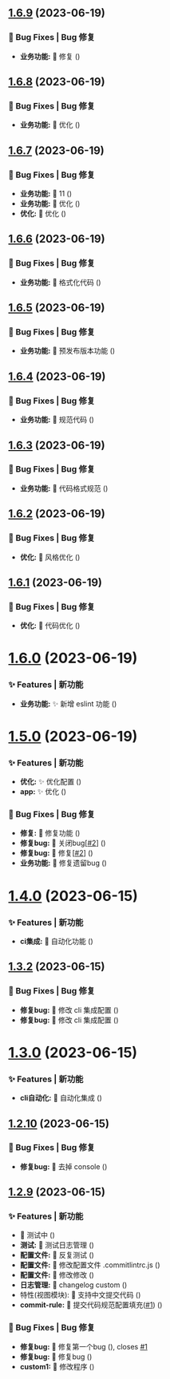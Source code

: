 ## [1.6.9](https://github.com/pengqiang324/application-theme-plus/compare/1.6.8...1.6.9) (2023-06-19)


### 🐛 Bug Fixes | Bug 修复

* **业务功能:** 🧩 修复 ([](https://github.com/pengqiang324/application-theme-plus/commit/bd8bf38))



## [1.6.8](https://github.com/pengqiang324/application-theme-plus/compare/1.6.7...1.6.8) (2023-06-19)


### 🐛 Bug Fixes | Bug 修复

* **业务功能:** 🧩 优化 ([](https://github.com/pengqiang324/application-theme-plus/commit/738dadc))



## [1.6.7](https://github.com/pengqiang324/application-theme-plus/compare/1.6.6...1.6.7) (2023-06-19)


### 🐛 Bug Fixes | Bug 修复

* **业务功能:** 🧩 11 ([](https://github.com/pengqiang324/application-theme-plus/commit/aa04e73))
* **业务功能:** 🧩 优化 ([](https://github.com/pengqiang324/application-theme-plus/commit/23f36c4))
* **优化:** 🧩 优化 ([](https://github.com/pengqiang324/application-theme-plus/commit/12cd19f))



## [1.6.6](https://github.com/pengqiang324/application-theme-plus/compare/1.6.5...1.6.6) (2023-06-19)


### 🐛 Bug Fixes | Bug 修复

* **业务功能:** 🧩 格式化代码 ([](https://github.com/pengqiang324/application-theme-plus/commit/3689e16))



## [1.6.5](https://github.com/pengqiang324/application-theme-plus/compare/1.6.4...1.6.5) (2023-06-19)


### 🐛 Bug Fixes | Bug 修复

* **业务功能:** 🧩 预发布版本功能 ([](https://github.com/pengqiang324/application-theme-plus/commit/5761bec))



## [1.6.4](https://github.com/pengqiang324/application-theme-plus/compare/1.6.3...1.6.4) (2023-06-19)


### 🐛 Bug Fixes | Bug 修复

* **业务功能:** 🧩 规范代码 ([](https://github.com/pengqiang324/application-theme-plus/commit/5ff4c12))



## [1.6.3](https://github.com/pengqiang324/application-theme-plus/compare/1.6.2...1.6.3) (2023-06-19)


### 🐛 Bug Fixes | Bug 修复

* **业务功能:** 🧩 代码格式规范 ([](https://github.com/pengqiang324/application-theme-plus/commit/ef7e51f))



## [1.6.2](https://github.com/pengqiang324/application-theme-plus/compare/1.6.1...1.6.2) (2023-06-19)


### 🐛 Bug Fixes | Bug 修复

* **优化:** 🧩 风格优化 ([](https://github.com/pengqiang324/application-theme-plus/commit/6f7c565))



## [1.6.1](https://github.com/pengqiang324/application-theme-plus/compare/1.6.0...1.6.1) (2023-06-19)


### 🐛 Bug Fixes | Bug 修复

* **优化:** 🧩 代码优化 ([](https://github.com/pengqiang324/application-theme-plus/commit/c138dbe))



# [1.6.0](https://github.com/pengqiang324/application-theme-plus/compare/1.5.0...1.6.0) (2023-06-19)


### ✨ Features | 新功能

* **业务功能:** ✨ 新增 eslint 功能 ([](https://github.com/pengqiang324/application-theme-plus/commit/9631ee5))



# [1.5.0](https://github.com/pengqiang324/application-theme-plus/compare/1.4.0...1.5.0) (2023-06-19)


### ✨ Features | 新功能

* **优化:** ✨ 优化配置 ([](https://github.com/pengqiang324/application-theme-plus/commit/fbf1997))
* **app:** ✨ 优化 ([](https://github.com/pengqiang324/application-theme-plus/commit/04fdf12))


### 🐛 Bug Fixes | Bug 修复

* **修复:** 🧩 修复功能 ([](https://github.com/pengqiang324/application-theme-plus/commit/c988825))
* **修复bug:** 🧩 关闭bug[[#2](https://github.com/pengqiang324/application-theme-plus/issues/2)] ([](https://github.com/pengqiang324/application-theme-plus/commit/229f2d8))
* **修复bug:** 🧩 修复[[#2](https://github.com/pengqiang324/application-theme-plus/issues/2)] ([](https://github.com/pengqiang324/application-theme-plus/commit/8aee43d))
* **业务功能:** 🧩 修复遗留bug ([](https://github.com/pengqiang324/application-theme-plus/commit/c92e15b))



# [1.4.0](https://github.com/pengqiang324/application-theme-plus/compare/1.3.2...1.4.0) (2023-06-15)


### ✨ Features | 新功能

* **ci集成:** 🚀 自动化功能 ([](https://github.com/pengqiang324/application-theme-plus/commit/31b48f6))



## [1.3.2](https://github.com/pengqiang324/application-theme-plus/compare/1.3.0...1.3.2) (2023-06-15)


### 🐛 Bug Fixes | Bug 修复

* **修复bug:** 🧩 修改 cli 集成配置 ([](https://github.com/pengqiang324/application-theme-plus/commit/cbad0c1))
* **修复bug:** 🧩 修改 cli 集成配置 ([](https://github.com/pengqiang324/application-theme-plus/commit/21c063a))



# [1.3.0](https://github.com/pengqiang324/application-theme-plus/compare/1.2.10...1.3.0) (2023-06-15)


### ✨ Features | 新功能

* **cli自动化:** 🚀 自动化集成 ([](https://github.com/pengqiang324/application-theme-plus/commit/2c538ce))



## [1.2.10](https://github.com/pengqiang324/application-theme-plus/compare/1.2.9...1.2.10) (2023-06-15)


### 🐛 Bug Fixes | Bug 修复

* **修复bug:** 🧩 去掉 console ([](https://github.com/pengqiang324/application-theme-plus/commit/e906e1b))



## [1.2.9](https://github.com/pengqiang324/application-theme-plus/compare/f7ca970...1.2.9) (2023-06-15)


### ✨ Features | 新功能

* 🚀 测试中 ([](https://github.com/pengqiang324/application-theme-plus/commit/fd0a55c))
* **测试:** 🚀 测试日志管理 ([](https://github.com/pengqiang324/application-theme-plus/commit/0f2f49c))
* **配置文件:** 🚀 反复测试 ([](https://github.com/pengqiang324/application-theme-plus/commit/dea4982))
* **配置文件:** 🚀 修改配置文件 .commitlintrc.js ([](https://github.com/pengqiang324/application-theme-plus/commit/69628d4))
* **配置文件:** 🚀 修改修改 ([](https://github.com/pengqiang324/application-theme-plus/commit/aee5645))
* **日志管理:** 🚀 changelog custom ([](https://github.com/pengqiang324/application-theme-plus/commit/639903b))
* 特性(视图模块): 🚀 支持中文提交代码 ([](https://github.com/pengqiang324/application-theme-plus/commit/f7ca970))
* **commit-rule:** 🚀 提交代码规范配置填充([#1](https://github.com/pengqiang324/application-theme-plus/issues/1)) ([](https://github.com/pengqiang324/application-theme-plus/commit/ce2f9d3))


### 🐛 Bug Fixes | Bug 修复

* **修复bug:** 🧩 修复第一个bug ([](https://github.com/pengqiang324/application-theme-plus/commit/e75b80f)), closes [#1](https://github.com/pengqiang324/application-theme-plus/issues/1)
* **修复bug:** 🧩 修复bug ([](https://github.com/pengqiang324/application-theme-plus/commit/435dbb8))
* **custom1:** 🧩 修改程序 ([](https://github.com/pengqiang324/application-theme-plus/commit/8cd583c))



